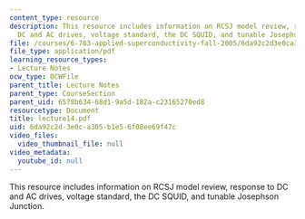 ```yaml
---
content_type: resource
description: This resource includes information on RCSJ model review, response to
  DC and AC drives, voltage standard, the DC SQUID, and tunable Josephson Junction.
file: /courses/6-763-applied-superconductivity-fall-2005/6da92c2d3e0ca305b1e56f08ee69f47c_lecture14.pdf
file_type: application/pdf
learning_resource_types:
- Lecture Notes
ocw_type: OCWFile
parent_title: Lecture Notes
parent_type: CourseSection
parent_uid: 6578b634-68d1-9a5d-182a-c23165270ed8
resourcetype: Document
title: lecture14.pdf
uid: 6da92c2d-3e0c-a305-b1e5-6f08ee69f47c
video_files:
  video_thumbnail_file: null
video_metadata:
  youtube_id: null
---
```

This resource includes information on RCSJ model review, response to DC and AC drives, voltage standard, the DC SQUID, and tunable Josephson Junction.